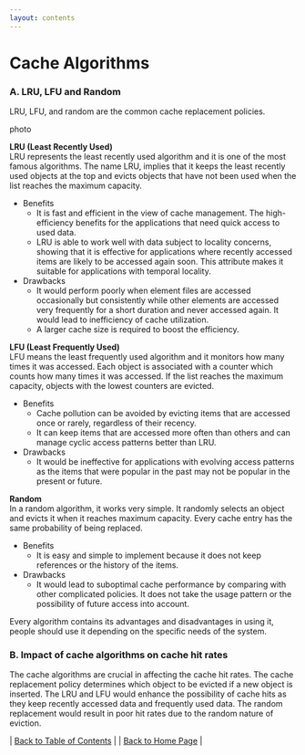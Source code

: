 ```yaml
---
layout: contents
---
```


# Cache Algorithms

### A. LRU, LFU and Random

LRU, LFU, and random are the common cache replacement policies. 

photo

**LRU (Least Recently Used)** <br/>
LRU represents the least recently used algorithm and it is one of the most famous algorithms. The name LRU, implies that it keeps the least recently used objects at the top and evicts objects that have not been used when the list reaches the maximum capacity.
- Benefits
  - It is fast and efficient in the view of cache management. The high-efficiency benefits for the applications that need quick access to used data.
  - LRU is able to work well with data subject to locality concerns, showing that it is effective for applications where recently accessed items are likely to be accessed again soon. This attribute makes it suitable for applications with temporal locality.
- Drawbacks
  - It would perform poorly when element files are accessed occasionally but consistently while other elements are accessed very frequently for a short duration and never accessed again. It would lead to inefficiency of cache utilization.
  - A larger cache size is required to boost the efficiency.


**LFU (Least Frequently Used)** <br/>
LFU means the least frequently used algorithm and it monitors how many times it was accessed. Each object is associated with a counter which counts how many times it was accessed. If the list reaches the maximum capacity, objects with the lowest counters are evicted.
- Benefits
  - Cache pollution can be avoided by evicting items that are accessed once or rarely, regardless of their recency.
  - It can keep items that are accessed more often than others and can manage cyclic access patterns better than LRU.
- Drawbacks
  - It would be ineffective for applications with evolving access patterns as the items that were popular in the past may not be popular in the present or future.
    
**Random** <br/>
In a random algorithm, it works very simple. It randomly selects an object and evicts it when it reaches maximum capacity. Every cache entry has the same probability of being replaced.
- Benefits
  - It is easy and simple to implement because it does not keep references or the history of the items.
- Drawbacks
  - It would lead to suboptimal cache performance by comparing with other complicated policies. It does not take the usage pattern or the possibility of future access into account.
 
Every algorithm contains its advantages and disadvantages in using it, people should use it depending on the specific needs of the system.

### B. Impact of cache algorithms on cache hit rates
The cache algorithms are crucial in affecting the cache hit rates. The cache replacement policy determines which object to be evicted if a new object is inserted. The LRU and LFU would enhance the possibility of cache hits as they keep recently accessed data and frequently used data. The random replacement would result in poor hit rates due to the random nature of eviction.



| [Back to Table of Contents](../table_of_contents.md) |
| [Back to Home Page](../index.md) |
